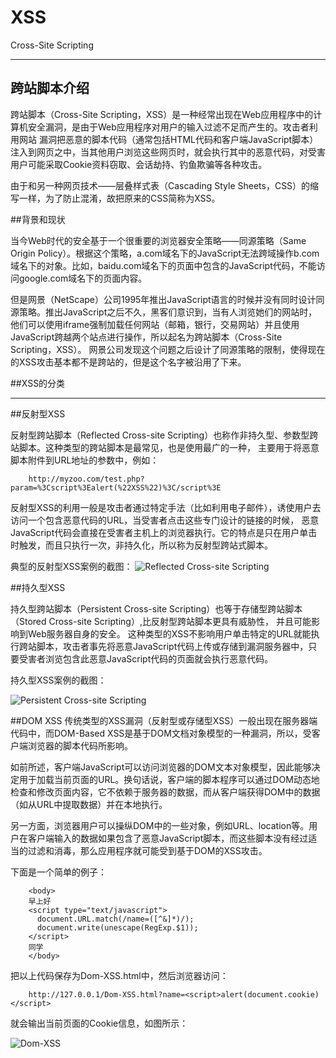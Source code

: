 # XSS

Cross-Site Scripting

---

## 跨站脚本介绍

跨站脚本（Cross-Site Scripting，XSS）是一种经常出现在Web应用程序中的计算机安全漏洞，是由于Web应用程序对用户的输入过滤不足而产生的。攻击者利用网站
漏洞把恶意的脚本代码（通常包括HTML代码和客户端JavaScript脚本）注入到网页之中，当其他用户浏览这些网页时，就会执行其中的恶意代码，对受害用户可能采取Cookie资料窃取、会话劫持、钓鱼欺骗等各种攻击。

由于和另一种网页技术——层叠样式表（Cascading Style Sheets，CSS）的缩写一样，为了防止混淆，故把原来的CSS简称为XSS。

##背景和现状

当今Web时代的安全基于一个很重要的浏览器安全策略——同源策略（Same Origin Policy）。根据这个策略，a.com域名下的JavaScript无法跨域操作b.com域名下的对象。比如，baidu.com域名下的页面中包含的JavaScript代码，不能访问google.com域名下的页面内容。

但是网景（NetScape）公司1995年推出JavaScript语言的时候并没有同时设计同源策略。推出JavaScript之后不久，黑客们意识到，当有人浏览她们的网站时，他们可以使用iframe强制加载任何网站（邮箱，银行，交易网站）并且使用JavaScript跨越两个站点进行操作，所以起名为跨站脚本（Cross-Site Scripting，XSS）。
网景公司发现这个问题之后设计了同源策略的限制，使得现在的XSS攻击基本都不是跨站的，但是这个名字被沿用了下来。

##XSS的分类

---

##反射型XSS

反射型跨站脚本（Reflected Cross-site Scripting）也称作非持久型、参数型跨站脚本。这种类型的跨站脚本是最常见，也是使用最广的一种，
主要用于将恶意脚本附件到URL地址的参数中，例如：

		http://myzoo.com/test.php?param=%3Cscript%3Ealert(%22XSS%22)%3C/script%3E

反射型XSS的利用一般是攻击者通过特定手法（比如利用电子邮件），诱使用户去访问一个包含恶意代码的URL，当受害者点击这些专门设计的链接的时候，
恶意JavaScript代码会直接在受害者主机上的浏览器执行。它的特点是只在用户单击时触发，而且只执行一次，非持久化，所以称为反射型跨站式脚本。

典型的反射型XSS案例的截图：
![Reflected Cross-site Scripting](img/Reflected-XSS.png)

##持久型XSS

持久型跨站脚本（Persistent Cross-site Scripting）也等于存储型跨站脚本（Stored Cross-site Scripting）,比反射型跨站脚本更具有威胁性，
并且可能影响到Web服务器自身的安全。
这种类型的XSS不影响用户单击特定的URL就能执行跨站脚本，攻击者事先将恶意JavaScript代码上传或存储到漏洞服务器中，只要受害者浏览包含此恶意JavaScript代码的页面就会执行恶意代码。

持久型XSS案例的截图： 

![Persistent Cross-site Scripting](img/Persistent-XSS.png)

##DOM XSS
传统类型的XSS漏洞（反射型或存储型XSS）一般出现在服务器端代码中，而DOM-Based XSS是基于DOM文档对象模型的一种漏洞，所以，受客户端浏览器的脚本代码所影响。

如前所述，客户端JavaScript可以访问浏览器的DOM文本对象模型，因此能够决定用于加载当前页面的URL。换句话说，客户端的脚本程序可以通过DOM动态地检查和修改页面内容，它不依赖于服务器的数据，而从客户端获得DOM中的数据（如从URL中提取数据）并在本地执行。

另一方面，浏览器用户可以操纵DOM中的一些对象，例如URL、location等。用户在客户端输入的数据如果包含了恶意JavaScript脚本，而这些脚本没有经过适当的过滤和消毒，那么应用程序就可能受到基于DOM的XSS攻击。

下面是一个简单的例子：

		<body>
		早上好
		<script type="text/javascript">
		  document.URL.match(/name=([^&]*)/);
		  document.write(unescape(RegExp.$1));
		</script>
		同学
		</body>

把以上代码保存为Dom-XSS.html中，然后浏览器访问：

		http://127.0.0.1/Dom-XSS.html?name=<script>alert(document.cookie)</script>

就会输出当前页面的Cookie信息，如图所示：

![Dom-XSS](img/Dom-XSS.png)